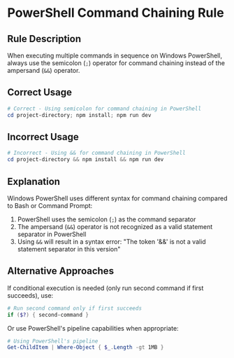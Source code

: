 # PowerShell Command Chaining Rule

## Rule Description

When executing multiple commands in sequence on Windows PowerShell, always use the semicolon (`;`) operator for command chaining instead of the ampersand (`&&`) operator.

## Correct Usage

```powershell
# Correct - Using semicolon for command chaining in PowerShell
cd project-directory; npm install; npm run dev
```

## Incorrect Usage

```powershell
# Incorrect - Using && for command chaining in PowerShell
cd project-directory && npm install && npm run dev
```

## Explanation

Windows PowerShell uses different syntax for command chaining compared to Bash or Command Prompt:

1. PowerShell uses the semicolon (`;`) as the command separator
2. The ampersand (`&&`) operator is not recognized as a valid statement separator in PowerShell
3. Using `&&` will result in a syntax error: "The token '&&' is not a valid statement separator in this version"

## Alternative Approaches

If conditional execution is needed (only run second command if first succeeds), use:

```powershell
# Run second command only if first succeeds
if ($?) { second-command }
```

Or use PowerShell's pipeline capabilities when appropriate:

```powershell
# Using PowerShell's pipeline
Get-ChildItem | Where-Object { $_.Length -gt 1MB }